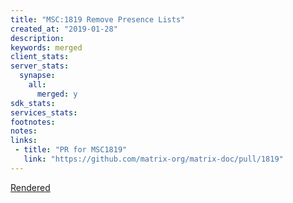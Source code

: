 ```yaml
---
title: "MSC:1819 Remove Presence Lists"
created_at: "2019-01-28"
description:
keywords: merged
client_stats:
server_stats:
  synapse:
    all:
      merged: y
sdk_stats:
services_stats:
footnotes:
notes:
links:
 - title: "PR for MSC1819"
   link: "https://github.com/matrix-org/matrix-doc/pull/1819"
---
```

[Rendered](https://github.com/matrix-org/matrix-doc/blob/neilj/msc-remove-presence-lists/proposals/1819-remove-presence-lists.md)
